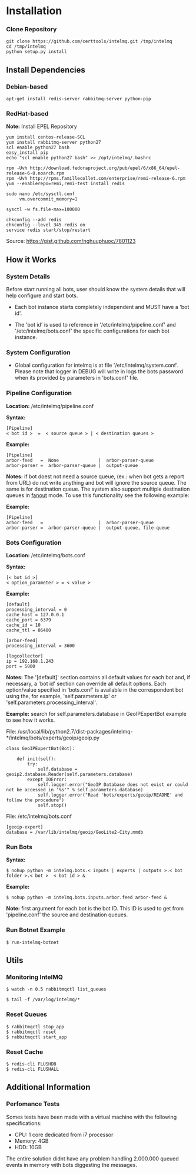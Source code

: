 # Installation

### Clone Repository
```
git clone https://github.com/certtools/intelmq.git /tmp/intelmq
cd /tmp/intelmq
python setup.py install
```

## Install Dependencies

### Debian-based
```
apt-get install redis-server rabbitmq-server python-pip
```

### RedHat-based

**Note:** Install EPEL Repository
```
yum install centos-release-SCL
yum install rabbitmq-server python27
scl enable python27 bash
easy_install pip
echo "scl enable python27 bash" >> /opt/intelmq/.bashrc

rpm -Uvh http://download.fedoraproject.org/pub/epel/6/x86_64/epel-release-6-8.noarch.rpm
rpm -Uvh http://rpms.famillecollet.com/enterprise/remi-release-6.rpm
yum --enablerepo=remi,remi-test install redis

sudo nano /etc/sysctl.conf
     vm.overcommit_memory=1
 
sysctl -w fs.file-max=100000

chkconfig --add redis
chkconfig --level 345 redis on
service redis start/stop/restart
```
Source: https://gist.github.com/nghuuphuoc/7801123

## How it Works

### System Details
Before start running all bots, user should know the system details that will help configure and start bots.

* Each bot instance starts completely independent and MUST have a 'bot id'.

* The 'bot id' is used to reference in '/etc/intelmq/pipeline.conf' and '/etc/intelmq/bots.conf' the specific configurations for each bot instance.


### System Configuration

* Global configuration for intelmq is at file '/etc/intelmq/system.conf'. Please note that logger in DEBUG will write in logs the bots password when its provided by parameters in 'bots.conf' file.

### Pipeline Configuration

**Location:** /etc/intelmq/pipeline.conf

**Syntax:**
```
[Pipeline]
< bot id >  =  < source queue > | < destination queues >
```

**Example:**
```
[Pipeline]
arbor-feed   =  None               |  arbor-parser-queue
arbor-parser =  arbor-parser-queue |  output-queue
```

**Notes:** if bot doest not need a source queue, (ex.: when bot gets a report from URL) do not write anything and bot will ignore the source queue. The same is for destination queue. The system also support multiple destination queues in [fanout](https://www.rabbitmq.com/tutorials/amqp-concepts.html) mode. To use this functionality see the following example:

**Example:**
```
[Pipeline]
arbor-feed   =                     |  arbor-parser-queue
arbor-parser =  arbor-parser-queue |  output-queue, file-queue
```


### Bots Configuration

**Location:** /etc/intelmq/bots.conf

**Syntax:**
```
[< bot id >]
< option_parameter > = < value >
```

**Example:**
```
[default]
processing_interval = 0
cache_host = 127.0.0.1
cache_port = 6379
cache_id = 10
cache_ttl = 86400

[arbor-feed]
processing_interval = 3600

[logcollector]
ip = 192.168.1.243
port = 5000
```

**Notes:** The '[default]' section contains all default values for each bot and, if necessary, a 'bot id' section can override all default options. Each option/value specified in 'bots.conf' is available in the correspondent bot using the, for example, 'self.parameters.ip' or 'self.parameters.processing_interval'.

**Example:** search for self.parameters.database in GeoIPExpertBot example to see how it works.

File: /usr/local/lib/python2.7/dist-packages/intelmq-*/intelmq/bots/experts/geoip/geoip.py
```
class GeoIPExpertBot(Bot):

    def init(self):
        try:
            self.database = geoip2.database.Reader(self.parameters.database)
        except IOError:
            self.logger.error("GeoIP Database does not exist or could not be accessed in '%s'" % self.parameters.database)
            self.logger.error("Read 'bots/experts/geoip/README' and follow the procedure")
            self.stop()
```

File: /etc/intelmq/bots.conf
```
[geoip-expert]
database = /var/lib/intelmq/geoip/GeoLite2-City.mmdb
```



### Run Bots

**Syntax:**

```
$ nohup python -m intelmq.bots.< inputs | experts | outputs >.< bot folder >.< bot >  < bot id > &
```

**Example:**

```
$ nohup python -m intelmq.bots.inputs.arbor.feed arbor-feed &
```

**Note:** first argument for each bot is the bot ID. This ID is used to get from 'pipeline.conf' the source and destination queues.


### Run Botnet Example

```
$ run-intelmq-botnet
```


## Utils

### Monitoring IntelMQ

```
$ watch -n 0.5 rabbitmqctl list_queues
```

```
$ tail -f /var/log/intelmq/*
```

### Reset Queues

```
$ rabbitmqctl stop_app
$ rabbitmqctl reset
$ rabbitmqctl start_app
```

### Reset Cache
```
$ redis-cli FLUSHDB
$ redis-cli FLUSHALL
```


## Additional Information

### Perfomance Tests

Somes tests have been made with a virtual machine with the following specifications:
* CPU: 1 core dedicated from i7 processor
* Memory: 4GB
* HDD: 10GB

The entire solution didnt have any problem handling 2.000.000 queued events in memory with bots diggesting the messages.



